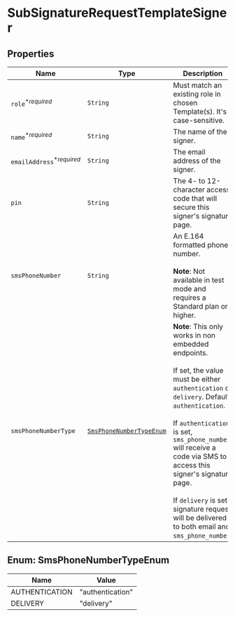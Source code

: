 

# SubSignatureRequestTemplateSigner



## Properties

Name | Type | Description | Notes
------------ | ------------- | ------------- | -------------
| `role`<sup>*_required_</sup> | ```String``` |  Must match an existing role in chosen Template(s). It&#39;s case-sensitive.  |  |
| `name`<sup>*_required_</sup> | ```String``` |  The name of the signer.  |  |
| `emailAddress`<sup>*_required_</sup> | ```String``` |  The email address of the signer.  |  |
| `pin` | ```String``` |  The 4- to 12-character access code that will secure this signer&#39;s signature page.  |  |
| `smsPhoneNumber` | ```String``` |  An E.164 formatted phone number.<br><br>**Note**: Not available in test mode and requires a Standard plan or higher.  |  |
| `smsPhoneNumberType` | [```SmsPhoneNumberTypeEnum```](#SmsPhoneNumberTypeEnum) |  **Note**: This only works in non embedded endpoints.<br><br>If set, the value must be either `authentication` or `delivery`. Default `authentication`. <br><br>If `authentication` is set, `sms_phone_number` will receive a code via SMS to access this signer&#39;s signature page.<br><br>If `delivery` is set, signature request will be delivered to both email and `sms_phone_number`.  |  |



## Enum: SmsPhoneNumberTypeEnum

Name | Value
---- | -----
| AUTHENTICATION | &quot;authentication&quot; |
| DELIVERY | &quot;delivery&quot; |




